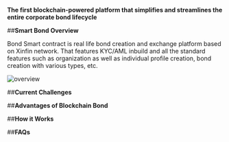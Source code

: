
**The first blockchain-powered platform that simplifies and streamlines the entire corporate bond lifecycle**

##**Smart Bond Overview**

Bond Smart contract is real life bond creation and exchange platform based on Xinfin network. That features KYC/AML inbuild and all the standard features such as organization as well as individual profile creation, bond creation with various types, etc.

![overview](/assets/bond.jpg)


##**Current Challenges**



##**Advantages of Blockchain Bond**



##**How it Works**



##**FAQs**